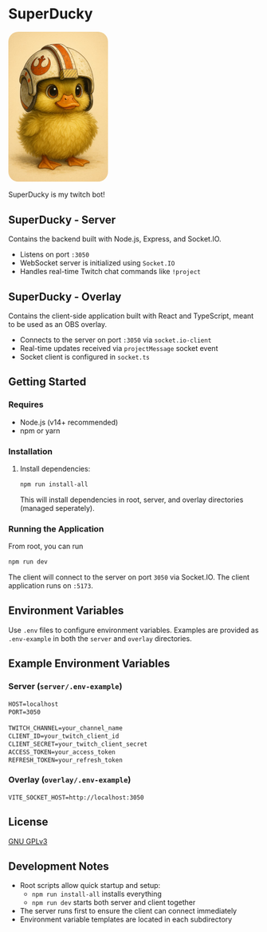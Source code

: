 # SuperDucky

<p>
<style>#ducky-img {border-radius: 20px;}</style>
  <img id="ducky-img" src="public/images/super-ducky.jpg" alt="SuperDucky" width="200" />
</p>

SuperDucky is my twitch bot!

## SuperDucky - Server

Contains the backend built with Node.js, Express, and Socket.IO.

- Listens on port `:3050`
- WebSocket server is initialized using `Socket.IO`
- Handles real-time Twitch chat commands like `!project`

## SuperDucky - Overlay

Contains the client-side application built with React and TypeScript, meant to be used as an OBS overlay.

- Connects to the server on port `:3050` via `socket.io-client`
- Real-time updates received via `projectMessage` socket event
- Socket client is configured in `socket.ts`

## Getting Started

### Requires

- Node.js (v14+ recommended)
- npm or yarn

### Installation

1. Install dependencies:

   ```bash
   npm run install-all
   ```

   This will install dependencies in root, server, and overlay directories (managed seperately).

### Running the Application

From root, you can run

```bash
npm run dev
```

The client will connect to the server on port `3050` via Socket.IO. The client application runs on `:5173`.

## Environment Variables

Use `.env` files to configure environment variables. Examples are provided as `.env-example` in both the `server` and `overlay` directories.

## Example Environment Variables

### Server (`server/.env-example`)

```env.local
HOST=localhost
PORT=3050

TWITCH_CHANNEL=your_channel_name
CLIENT_ID=your_twitch_client_id
CLIENT_SECRET=your_twitch_client_secret
ACCESS_TOKEN=your_access_token
REFRESH_TOKEN=your_refresh_token
```

### Overlay (`overlay/.env-example`)

```env
VITE_SOCKET_HOST=http://localhost:3050
```

## License

[GNU GPLv3](LICENSE)

## Development Notes

- Root scripts allow quick startup and setup:
  - `npm run install-all` installs everything
  - `npm run dev` starts both server and client together
- The server runs first to ensure the client can connect immediately
- Environment variable templates are located in each subdirectory
